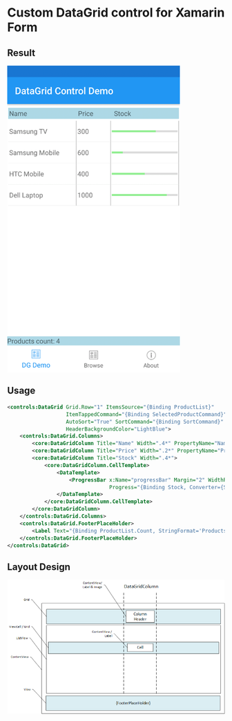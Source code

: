 # Custom DataGrid control for Xamarin Form

## Result
<img align="center" src="https://github.com/abdoemad/XamF.Controls.DataGrid/blob/master/demo-result.png" width="400"/>

## Usage
```xml
<controls:DataGrid Grid.Row="1" ItemsSource="{Binding ProductList}" 
                   ItemTappedCommand="{Binding SelectedProductCommand}"
                   AutoSort="True" SortCommand="{Binding SortCommand}" 
                   HeaderBackgroundColor="LightBlue">
    <controls:DataGrid.Columns>
        <core:DataGridColumn Title="Name" Width=".4*" PropertyName="Name" SortingEnabled="True"></core:DataGridColumn>
        <core:DataGridColumn Title="Price" Width=".2*" PropertyName="Price" SortingEnabled="True"></core:DataGridColumn>
        <core:DataGridColumn Title="Stock" Width=".4*">
            <core:DataGridColumn.CellTemplate>
                <DataTemplate>
                    <ProgressBar x:Name="progressBar" Margin="2" WidthRequest="50" 
                                 Progress="{Binding Stock, Converter={StaticResource Key=progressToConverter}, ConverterParameter={Binding Source={x:Reference progressBar}}}" ProgressColor="LightGreen"></ProgressBar>
                </DataTemplate>
            </core:DataGridColumn.CellTemplate>
        </core:DataGridColumn>
    </controls:DataGrid.Columns>
    <controls:DataGrid.FooterPlaceHolder>
        <Label Text="{Binding ProductList.Count, StringFormat='Products count: {0}'}" BackgroundColor="LightBlue"/>
    </controls:DataGrid.FooterPlaceHolder>
</controls:DataGrid>
```
## Layout Design
<img align="center" src="https://github.com/abdoemad/XamF.Controls.DataGrid/blob/master/layout-design.png"/>
